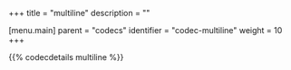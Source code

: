 +++
title = "multiline"
description = ""

[menu.main]
parent = "codecs"
identifier = "codec-multiline"
weight = 10
+++

{{% codecdetails multiline %}}